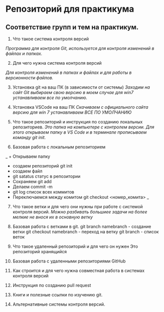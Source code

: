 # Репозиторий для практикума
## Соответствие групп и тем на практикум.

1. Что такое система контроля версий

*Программа для контроля Git, используется для контроля изменений в файлах и папках.*

2. Для чего нужна система контроля версий

*Для контроля изменений в папках и файлах и для работы в версионности файлов.*

3. Установка git на ваш ПК (в зависимости от системы)
*Заходим на сайт Git выбираем свою версию в моем случае для win7 устанавливаем все по умолчанию.*

4. Установка VSCode на ваш ПК
*Скачиваем с официального сайта версию для win 7 устанавливаем ВСЕ ПО УМОЛЧАНИЮ*
5. Что такое репозиторий и инструкция по созданию локальных репозиториев. 
*Это папка на компьютере с контролем версии. Для этого открываем папку в VS Code и в терминале прописываем команду git init.*
6. Базовая работа с локальным репозиторием

_ + Открываем папку 
+ создаем репозиторий git init 
+ создаем файл
+ git satatus статус в репозитории
+ Сохраняем git add
+ Делаем commit -m
+ git log список всех коммитов 
+ Переключаемся между комитом git checkout <номер_комита> _

7. Что такое ветки и для чего они нужны при работе с системой контроля версий.
*Можно разбивать большиее задачи на более мелкие не внося их в основную ветку* 
8. Базовая работа с ветками в git.
git branch namebranch - создание ветки 
git checkout namebranch - переход на ветку 
git branch - список веток

9. Что такое удаленный репозиторий и для чего он нужен
Это репозиторий хранящийся 

10. Базовая работа с удаленными репозиториями GitHub
11. Как строится и для чего нужна совместная работа в системах контроля версий
12. Инструкция по созданию pull request
13. Книги и полезные ссылки по изучению git.
14. Альтернативные системы контроля версий.
